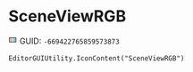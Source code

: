 # SceneViewRGB
![](/img/SceneViewRGB.png)
GUID: `-669422765859573873`
```
EditorGUIUtility.IconContent("SceneViewRGB")
```
